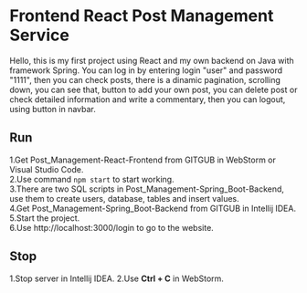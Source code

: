 # Frontend React Post Management Service
Hello, this is my first project using React and my own backend on Java with framework Spring. You can log in by entering login "user" and password "1111", then you can check posts, there is a dinamic pagination, scrolling down, you can see that, button to add your own post, you can delete post or check detailed information and write a commentary, then you can logout, using button in navbar.

## Run
  1.Get Post_Management-React-Frontend from GITGUB in WebStorm or Visual Studio Code.\
  2.Use command `npm start` to start working.\
  3.There are two SQL scripts in Post_Management-Spring_Boot-Backend, use them to create users, database, tables and insert values.\
  4.Get Post_Management-Spring_Boot-Backend from GITGUB in Intellij IDEA.\
  5.Start the project.\
  6.Use http://localhost:3000/login to go to the website.

## Stop
  1.Stop server in Intellij IDEA.
  2.Use **Ctrl + C** in WebStorm.
